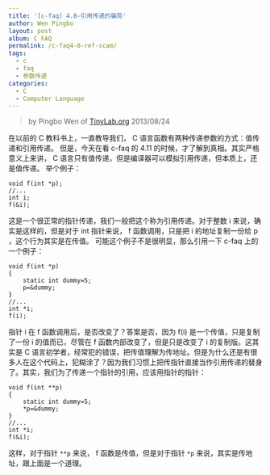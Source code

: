 ```yaml
---
title: '[c-faq] 4.8-引用传递的骗局'
author: Wen Pingbo
layout: post
album: C FAQ
permalink: /c-faq4-8-ref-scam/
tags:
  - c
  - faq
  - 参数传递
categories:
  - C
  - Computer Language
---
```


> by Pingbo Wen of [TinyLab.org][1]
> 2013/08/24

在以前的 C 教科书上，一直教导我们， C 语言函数有两种传递参数的方式：值传递和引用传递。   但是，今天在看 c-faq 的 4.11 的时候，才了解到真相。其实严格意义上来讲， C 语言只有值传递，但是编译器可以模拟引用传递，但本质上，还是值传递。   举个例子：

    void f(int *p);
    //...
    int i;
    f(&i);

这是一个很正常的指针传递，我们一般把这个称为引用传递。对于整数 i 来说，确实是这样的，但是对于 int 指针来说， f 函数调用，只是把 i 的地址复制一份给 p ，这个行为其实是在传值。   可能这个例子不是很明显，那么引用一下 c-faq 上的一个例子：
    
    void f(int *p)
    {
        static int dummy=5;
        p=&dummy;
    }
    //...
    int *i;
    f(i);

指针 i 在 f 函数调用后，是否改变了？答案是否，因为 f(i) 是一个传值，只是复制了一份 i 的值而已，尽管在 f 函数内部改变了，但是只是改变了 i 的复制版。这其实是 C 语言初学者，经常犯的错误，把传值理解为传地址。但是为什么还是有很多人在这个代码上，犯糊涂了？因为我们习惯上把传指针直接当作引用传递的替身了。其实，我们为了传递一个指针的引用，应该用指针的指针：

    void f(int **p)
    {
        static int dummy=5;
        *p=&dummy;
    }
    //...
    int *i;
    f(&i);

这样，对于指针 `**p` 来说， f 函数是传值，但是对于指针 `*p` 来说，其实是传地址，跟上面是一个道理。


 [1]: http://tinylab.org
